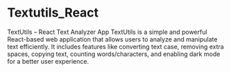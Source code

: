 # Textutils_React
TextUtils – React Text Analyzer App  TextUtils is a simple and powerful React-based web application that allows users to analyze and manipulate text efficiently. It includes features like converting text case, removing extra spaces, copying text, counting words/characters, and enabling dark mode for a better user experience.
